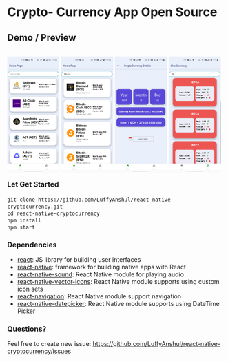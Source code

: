 # Crypto- Currency App Open Source

## Demo / Preview

<p style="float: left">
    <img src="/demoImages/img1.jpg" width="24%" />
    <img src="/demoImages/img2.jpg" width="24%" />
    <img src="/demoImages/img3.jpg" width="24%" />
    <img src="/demoImages/img4.jpg" width="24%" />
</p>

### Let Get Started

    git clone https://github.com/LuffyAnshul/react-native-cryptocurrency.git
    cd react-native-cryptocurrency
    npm install
    npm start

### Dependencies

- [react](https://github.com/facebook/react): JS library for building user interfaces
- [react-native](https://github.com/facebook/react-native): framework for building native apps with React
- [react-native-sound](https://github.com/zmxv/react-native-sound): React Native module for playing audio
- [react-native-vector-icons](https://github.com/oblador/react-native-vector-icons): React Native module supports using custom icon sets
- [react-navigation](https://github.com/react-navigation/react-navigation/): React Native module support navigation
- [react-native-datepicker](https://github.com/xgfe/react-native-datepicker): React Native module supports using DateTime Picker

### Questions? 

Feel free to create new issue: https://github.com/LuffyAnshul/react-native-cryptocurrency/issues
